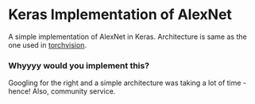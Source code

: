 # Keras Implementation of AlexNet

A simple implementation of AlexNet in Keras. Architecture is same as the one used in [torchvision](https://github.com/pytorch/vision/blob/master/torchvision/models/alexnet.py). 

### Whyyyy would you implement this?
Googling for the right and a simple architecture was taking a lot of time - hence! Also, community service. 
